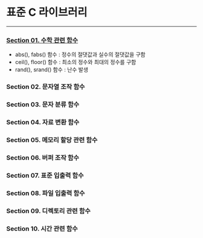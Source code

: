 # 표준 C 라이브러리
***
### [Section 01. 수학 관련 함수](https://github.com/2daeeun/C_Library/blob/master/Section01/Section01.md)
* abs(), fabs() 함수 : 정수의 절댓값과 실수의 절댓값을 구함
* ceil(), floor() 함수 : 최소의 정수와 최대의 정수를 구함
* rand(), srand() 함수 : 난수 발생

### Section 02. 문자열 조작 함수
### Section 03. 문자 분류 함수
### Section 04. 자료 변환 함수
### Section 05. 메모리 할당 관련 함수
### Section 06. 버퍼 조작 함수
### Section 07. 표준 입출력 함수
### Section 08. 파일 입출력 함수
### Section 09. 디렉토리 관련 함수
### Section 10. 시간 관련 함수
